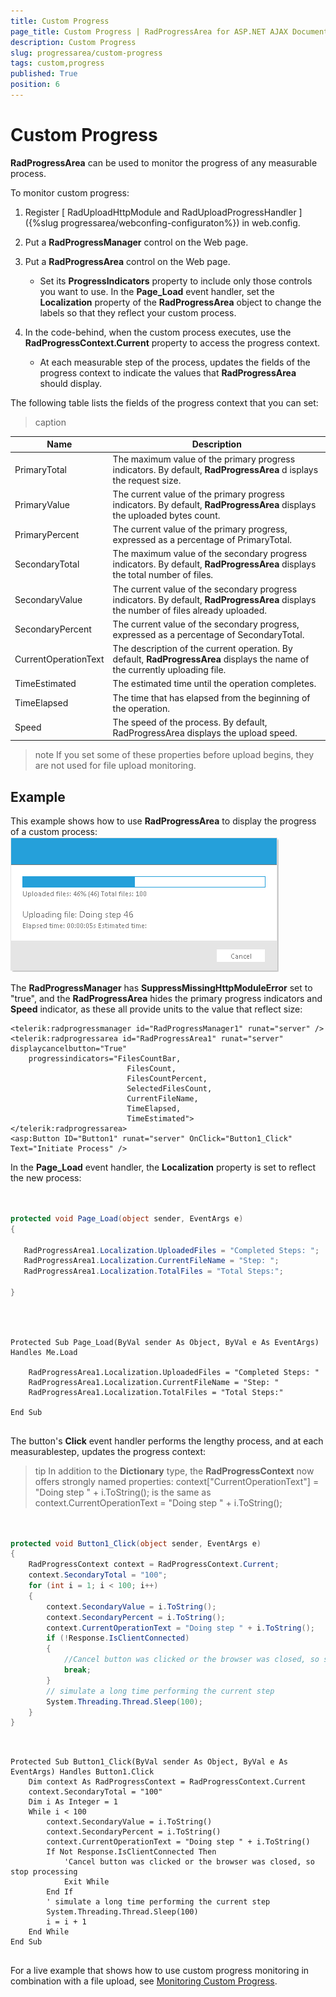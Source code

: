 ```yaml
---
title: Custom Progress
page_title: Custom Progress | RadProgressArea for ASP.NET AJAX Documentation
description: Custom Progress
slug: progressarea/custom-progress
tags: custom,progress
published: True
position: 6
---
```


# Custom Progress



**RadProgressArea** can be used to monitor the progress of any measurable process.

To monitor custom progress:

1. Register [ RadUploadHttpModule and RadUploadProgressHandler ]({%slug progressarea/webconfing-configuraton%}) in web.config.

1. Put a **RadProgressManager** control on the Web page.

1. Put a **RadProgressArea** control on the Web page.

	* Set its **ProgressIndicators** property to include only those controls you want to use. In the **Page_Load** event handler, set the **Localization** property of the **RadProgressArea** object to change the labels so that they reflect your custom process.

1. In the code-behind, when the custom process executes, use the **RadProgressContext.Current** property to access the progress context.

	* At each measurable step of the process, updates the fields of the progress context to indicate the values that **RadProgressArea** should display.

The following table lists the fields of the progress context that you can set:


>caption  

| Name | Description |
| ------ | ------ |
|PrimaryTotal|The maximum value of the primary progress indicators. By default, **RadProgressArea** d isplays the request size.|
|PrimaryValue|The current value of the primary progress indicators. By default, **RadProgressArea** displays the uploaded bytes count.|
|PrimaryPercent|The current value of the primary progress, expressed as a percentage of PrimaryTotal.|
|SecondaryTotal|The maximum value of the secondary progress indicators. By default, **RadProgressArea** displays the total number of files.|
|SecondaryValue|The current value of the secondary progress indicators. By default, **RadProgressArea** displays the number of files already uploaded.|
|SecondaryPercent|The current value of the secondary progress, expressed as a percentage of SecondaryTotal.|
|CurrentOperationText|The description of the current operation. By default, **RadProgressArea** displays the name of the currently uploading file.|
|TimeEstimated|The estimated time until the operation completes.|
|TimeElapsed|The time that has elapsed from the beginning of the operation.|
|Speed|The speed of the process. By default, RadProgressArea displays the upload speed.|

>note If you set some of these properties before upload begins, they are not used for file upload monitoring.
>


## Example

This example shows how to use **RadProgressArea** to display the progress of a custom process:![upload custom progress monitor](images/progress_monitor.png)

The **RadProgressManager** has **SuppressMissingHttpModuleError** set to "true", and the **RadProgressArea** hides the primary progress indicators and **Speed** indicator, as these all provide units to the value that reflect size:

````ASPNET
<telerik:radprogressmanager id="RadProgressManager1" runat="server" />
<telerik:radprogressarea id="RadProgressArea1" runat="server" displaycancelbutton="True"
	progressindicators="FilesCountBar,
						  FilesCount,
						  FilesCountPercent,                      
						  SelectedFilesCount,                      
						  CurrentFileName,                      
						  TimeElapsed,                      
						  TimeEstimated">
</telerik:radprogressarea>
<asp:Button ID="Button1" runat="server" OnClick="Button1_Click" Text="Initiate Process" />
````



In the **Page_Load** event handler, the **Localization** property is set to reflect the new process:





````C#
	     
	
protected void Page_Load(object sender, EventArgs e)
{
 
   RadProgressArea1.Localization.UploadedFiles = "Completed Steps: ";
   RadProgressArea1.Localization.CurrentFileName = "Step: ";
   RadProgressArea1.Localization.TotalFiles = "Total Steps:";
 
} 
				
````
````VB.NET
	     

Protected Sub Page_Load(ByVal sender As Object, ByVal e As EventArgs) Handles Me.Load

	RadProgressArea1.Localization.UploadedFiles = "Completed Steps: "
	RadProgressArea1.Localization.CurrentFileName = "Step: "
	RadProgressArea1.Localization.TotalFiles = "Total Steps:"

End Sub
				
````


The button's **Click** event handler performs the lengthy process, and at each measurablestep, updates the progress context:

>tip In addition to the **Dictionary** type, the **RadProgressContext** now offers strongly named properties:
>context["CurrentOperationText"] = "Doing step " + i.ToString();
>is the same as
>context.CurrentOperationText = "Doing step " + i.ToString();
>






````C#
	
	
protected void Button1_Click(object sender, EventArgs e)
{
	RadProgressContext context = RadProgressContext.Current;
	context.SecondaryTotal = "100";
	for (int i = 1; i < 100; i++)
	{
		context.SecondaryValue = i.ToString();
		context.SecondaryPercent = i.ToString();
		context.CurrentOperationText = "Doing step " + i.ToString();
		if (!Response.IsClientConnected)
		{
			//Cancel button was clicked or the browser was closed, so stop processing
			break;
		}
		// simulate a long time performing the current step
		System.Threading.Thread.Sleep(100);
	}
} 
````
````VB.NET
	     
	
Protected Sub Button1_Click(ByVal sender As Object, ByVal e As EventArgs) Handles Button1.Click
	Dim context As RadProgressContext = RadProgressContext.Current
	context.SecondaryTotal = "100"
	Dim i As Integer = 1
	While i < 100
		context.SecondaryValue = i.ToString()
		context.SecondaryPercent = i.ToString()
		context.CurrentOperationText = "Doing step " + i.ToString()
		If Not Response.IsClientConnected Then
			'Cancel button was clicked or the browser was closed, so stop processing
			Exit While
		End If
		' simulate a long time performing the current step
		System.Threading.Thread.Sleep(100)
		i = i + 1
	End While
End Sub
	
````




For a live example that shows how to use custom progress monitoring in combination with a file upload, see [Monitoring Custom Progress](http://demos.telerik.com/aspnet-ajax/Upload/Examples/CustomProgress/DefaultCS.aspx).




